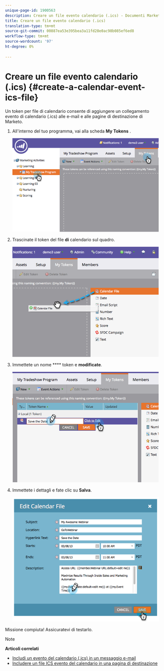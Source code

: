 ```yaml
---
unique-page-id: 1900563
description: Creare un file evento calendario (.ics) - Documenti Marketo - Documentazione prodotto
title: Creare un file evento calendario (.ics)
translation-type: tm+mt
source-git-commit: 00887ea53e395bea3a11fd28e0ac98b085ef6ed8
workflow-type: tm+mt
source-wordcount: '97'
ht-degree: 0%

---
```



# Creare un file evento calendario (.ics) {#create-a-calendar-event-ics-file}

Un token per file di calendario consente di aggiungere un collegamento evento di calendario (.ics) alle e-mail e alle pagine di destinazione di Marketo.

1. All&#39;interno del tuo programma, vai alla scheda **My Tokens** .

   ![](assets/image2014-9-11-15-3a33-3a27.png)

1. Trascinate il token del file **di** calendario sul quadro.

   ![](assets/image2014-9-11-15-3a34-3a0.png)

1. Immettete un nome **** token e **modificate**.

   ![](assets/image2014-9-11-15-3a34-3a10.png)

1. Immettete i dettagli e fate clic su **Salva**.

   ![](assets/image2014-9-11-15-3a34-3a16.png)

Missione compiuta! Assicuratevi di testarlo.

>[!NOTE]
>
>**Articoli correlati**
>
>* [Includi un evento del calendario (.ics) in un messaggio e-mail](include-a-calendar-event-ics-in-an-email.md)
>* [Includere un file ICS evento del calendario in una pagina di destinazione](../../../../product-docs/demand-generation/landing-pages/personalizing-landing-pages/include-a-calendar-event-ics-file-in-a-landing-page.md)

>



